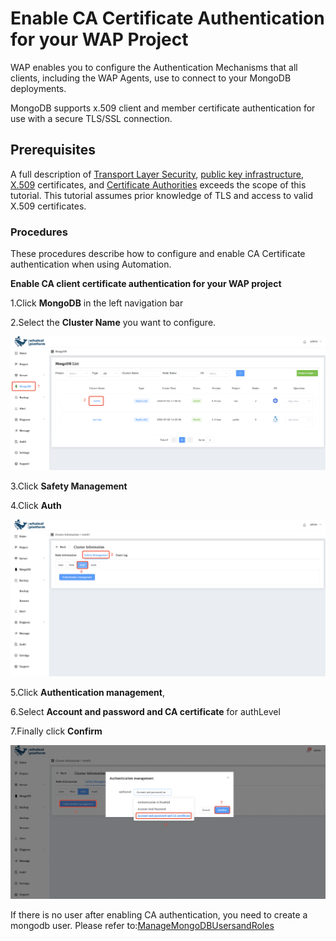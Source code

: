 # Enable CA Certificate Authentication for your WAP Project

WAP enables you to configure the Authentication Mechanisms that all clients, including the WAP Agents, use to connect to your MongoDB deployments. 

MongoDB supports x.509 client and member certificate authentication for use with a secure TLS/SSL connection. 

## Prerequisites

A full description of [Transport Layer Security](https://en.wikipedia.org/wiki//Transport_Layer_Security?oldid=822395560), [public key infrastructure](https://en.wikipedia.org/wiki//Public_key_infrastructure?oldid=821842572), [X.509](https://tools.ietf.org/html/5280) certificates, and [Certificate Authorities](https://en.wikipedia.org/wiki//Certificate_authority?oldid=821423246) exceeds the scope of this tutorial. This tutorial assumes prior knowledge of TLS and access to valid X.509 certificates.



### Procedures

These procedures describe how to configure and enable CA Certificate authentication when using Automation. 

**Enable CA client certificate authentication for your WAP project**

1.Click **MongoDB** in the left navigation bar

2.Select the **Cluster Name** you want to configure.

![03-EnableX509Authentication](../../../images/whaleal-platform-Images/08-security/03-enable-x509-authentication.png)

3.Click **Safety Management**

4.Click **Auth**

![03-EnableX509Authentication1](../../../images/whaleal-platform-Images/08-security/03-enable-x509-authentication1.png)

5.Click **Authentication management**,

6.Select **Account and password and CA certificate** for authLevel

7.Finally click **Confirm**

![03-EnableX509Authentication2](../../../images/whaleal-platform-Images/08-security/03-enable-x509-authentication2.png)



If there is no user after enabling CA authentication, you need to create a mongodb user. Please refer to:[ManageMongoDBUsersandRoles](04-manage-mongodb-users-and-roles.md)
